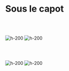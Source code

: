 <!-- .slide: class="flex-row" -->

# Sous le capot

<br><br>

![h-200](./assets/images/V8_JavaScript_engine_logo_2.svg)
![h-200](./assets/images/libuv.svg)

<br><br>

![h-200](./assets/images/Unofficial_JavaScript_logo_2.svg)
![h-200](./assets/images/C_plus_plus.svg)